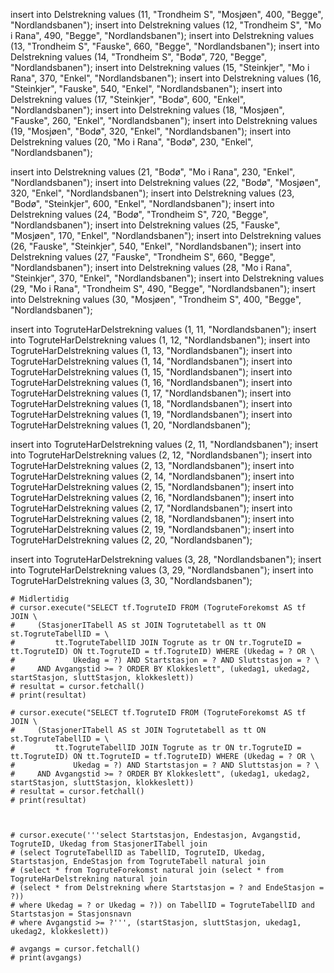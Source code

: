 insert into Delstrekning values (11, "Trondheim S", "Mosjøen", 400, "Begge", "Nordlandsbanen");
insert into Delstrekning values (12, "Trondheim S", "Mo i Rana", 490, "Begge", "Nordlandsbanen");
insert into Delstrekning values (13, "Trondheim S", "Fauske", 660, "Begge", "Nordlandsbanen");
insert into Delstrekning values (14, "Trondheim S", "Bodø", 720, "Begge", "Nordlandsbanen");
insert into Delstrekning values (15, "Steinkjer", "Mo i Rana", 370, "Enkel", "Nordlandsbanen");
insert into Delstrekning values (16, "Steinkjer", "Fauske", 540, "Enkel", "Nordlandsbanen");
insert into Delstrekning values (17, "Steinkjer", "Bodø", 600, "Enkel", "Nordlandsbanen");
insert into Delstrekning values (18, "Mosjøen", "Fauske", 260, "Enkel", "Nordlandsbanen");
insert into Delstrekning values (19, "Mosjøen", "Bodø", 320, "Enkel", "Nordlandsbanen");
insert into Delstrekning values (20, "Mo i Rana", "Bodø", 230, "Enkel", "Nordlandsbanen");

insert into Delstrekning values (21, "Bodø", "Mo i Rana", 230, "Enkel", "Nordlandsbanen");
insert into Delstrekning values (22, "Bodø", "Mosjøen", 320, "Enkel", "Nordlandsbanen");
insert into Delstrekning values (23, "Bodø", "Steinkjer", 600, "Enkel", "Nordlandsbanen");
insert into Delstrekning values (24, "Bodø", "Trondheim S", 720, "Begge", "Nordlandsbanen");
insert into Delstrekning values (25, "Fauske", "Mosjøen", 170, "Enkel", "Nordlandsbanen");
insert into Delstrekning values (26, "Fauske", "Steinkjer", 540, "Enkel", "Nordlandsbanen");
insert into Delstrekning values (27, "Fauske", "Trondheim S", 660, "Begge", "Nordlandsbanen");
insert into Delstrekning values (28, "Mo i Rana", "Steinkjer", 370, "Enkel", "Nordlandsbanen");
insert into Delstrekning values (29, "Mo i Rana", "Trondheim S", 490, "Begge", "Nordlandsbanen");
insert into Delstrekning values (30, "Mosjøen", "Trondheim S", 400, "Begge", "Nordlandsbanen");

insert into TogruteHarDelstrekning values (1, 11, "Nordlandsbanen");
insert into TogruteHarDelstrekning values (1, 12, "Nordlandsbanen");
insert into TogruteHarDelstrekning values (1, 13, "Nordlandsbanen");
insert into TogruteHarDelstrekning values (1, 14, "Nordlandsbanen");
insert into TogruteHarDelstrekning values (1, 15, "Nordlandsbanen");
insert into TogruteHarDelstrekning values (1, 16, "Nordlandsbanen");
insert into TogruteHarDelstrekning values (1, 17, "Nordlandsbanen");
insert into TogruteHarDelstrekning values (1, 18, "Nordlandsbanen");
insert into TogruteHarDelstrekning values (1, 19, "Nordlandsbanen");
insert into TogruteHarDelstrekning values (1, 20, "Nordlandsbanen");

insert into TogruteHarDelstrekning values (2, 11, "Nordlandsbanen");
insert into TogruteHarDelstrekning values (2, 12, "Nordlandsbanen");
insert into TogruteHarDelstrekning values (2, 13, "Nordlandsbanen");
insert into TogruteHarDelstrekning values (2, 14, "Nordlandsbanen");
insert into TogruteHarDelstrekning values (2, 15, "Nordlandsbanen");
insert into TogruteHarDelstrekning values (2, 16, "Nordlandsbanen");
insert into TogruteHarDelstrekning values (2, 17, "Nordlandsbanen");
insert into TogruteHarDelstrekning values (2, 18, "Nordlandsbanen");
insert into TogruteHarDelstrekning values (2, 19, "Nordlandsbanen");
insert into TogruteHarDelstrekning values (2, 20, "Nordlandsbanen");

insert into TogruteHarDelstrekning values (3, 28, "Nordlandsbanen");
insert into TogruteHarDelstrekning values (3, 29, "Nordlandsbanen");
insert into TogruteHarDelstrekning values (3, 30, "Nordlandsbanen");

    # Midlertidig
    # cursor.execute("SELECT tf.TogruteID FROM (TogruteForekomst AS tf JOIN \
    #     (StasjonerITabell AS st JOIN Togrutetabell as tt ON st.TogruteTabellID = \
    #         tt.TogruteTabellID JOIN Togrute as tr ON tr.TogruteID = tt.TogruteID) ON tt.TogruteID = tf.TogruteID) WHERE (Ukedag = ? OR \
    #             Ukedag = ?) AND Startstasjon = ? AND Sluttstasjon = ? \
    #     AND Avgangstid >= ? ORDER BY Klokkeslett", (ukedag1, ukedag2, startStasjon, sluttStasjon, klokkeslett))
    # resultat = cursor.fetchall()
    # print(resultat)

    # cursor.execute("SELECT tf.TogruteID FROM (TogruteForekomst AS tf JOIN \
    #     (StasjonerITabell AS st JOIN Togrutetabell as tt ON st.TogruteTabellID = \
    #         tt.TogruteTabellID JOIN Togrute as tr ON tr.TogruteID = tt.TogruteID) ON tt.TogruteID = tf.TogruteID) WHERE (Ukedag = ? OR \
    #             Ukedag = ?) AND Startstasjon = ? AND Sluttstasjon = ? \
    #     AND Avgangstid >= ? ORDER BY Klokkeslett", (ukedag1, ukedag2, startStasjon, sluttStasjon, klokkeslett))
    # resultat = cursor.fetchall()
    # print(resultat)



    # cursor.execute('''select Startstasjon, Endestasjon, Avgangstid, TogruteID, Ukedag from StasjonerITabell join
    # (select TogruteTabellID as TabellID, TogruteID, Ukedag, Startstasjon, EndeStasjon from TogruteTabell natural join
    # (select * from TogruteForekomst natural join (select * from TogruteHarDelstrekning natural join
    # (select * from Delstrekning where Startstasjon = ? and EndeStasjon = ?))
    # where Ukedag = ? or Ukedag = ?)) on TabellID = TogruteTabellID and Startstasjon = Stasjonsnavn
    # where Avgangstid >= ?''', (startStasjon, sluttStasjon, ukedag1, ukedag2, klokkeslett))

    # avgangs = cursor.fetchall()
    # print(avgangs)
